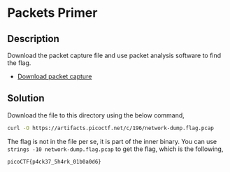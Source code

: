# Packets Primer

## Description

Download the packet capture file and use packet analysis software to find the flag.

- [Download packet capture](https://artifacts.picoctf.net/c/196/network-dump.flag.pcap)

## Solution

Download the file to this directory using the below command,

```sh
curl -O https://artifacts.picoctf.net/c/196/network-dump.flag.pcap
```

The flag is not in the file per se, it is part of the inner binary. You can use `strings -10 network-dump.flag.pcap` to get the flag, which is the following,

```text
picoCTF{p4ck37_5h4rk_01b0a0d6}
```
